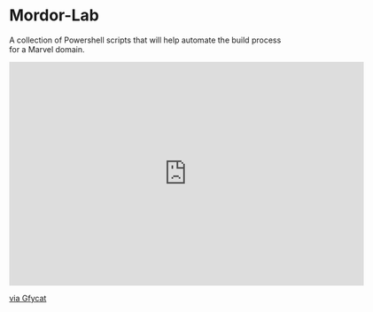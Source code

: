 # Mordor-Lab
A collection of Powershell scripts that will help automate the build process for a Marvel domain. 

<iframe src='https://gfycat.com/ifr/KlutzyIdealisticCanine' frameborder='0' scrolling='no' allowfullscreen width='640' height='404'></iframe><p> <a href="https://gfycat.com/klutzyidealisticcanine">via Gfycat</a></p>
